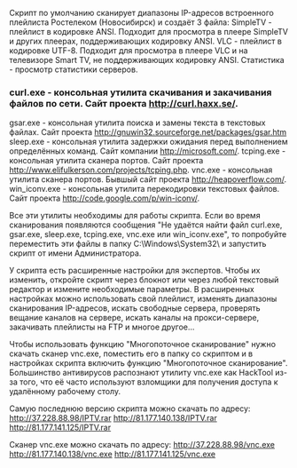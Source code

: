 Скрипт по умолчанию сканирует диапазоны IP-адресов встроенного плейлиста Ростелеком (Новосибирск) и создаёт 3 файла:
SimpleTV - плейлист в кодировке ANSI. Подходит для просмотра в плеере SimpleTV и других плеерах, поддерживающих кодировку ANSI.
VLC - плейлист в кодировке UTF-8. Подходит для просмотра в плеере VLC и на телевизоре Smart TV, не поддерживающих кодировку ANSI.
Статистика - просмотр статистики серверов.



### curl.exe - консольная утилита скачивания и закачивания файлов по сети. Сайт проекта http://curl.haxx.se/.
gsar.exe - консольная утилита поиска и замены текста в текстовых файлах. Сайт проекта http://gnuwin32.sourceforge.net/packages/gsar.htm
sleep.exe - консольная утилита задержки ожидания перед выполнением определённых команд. Сайт компании http://microsoft.com/.
tcping.exe - консольная утилита сканера портов. Сайт проекта http://www.elifulkerson.com/projects/tcping.php.
vnc.exe - консольная утилита сканера портов. Бывшый сайт проекта http://heapoverflow.com/.
win_iconv.exe - консольная утилита перекодировки текстовых файлов. Сайт проекта http://code.google.com/p/win-iconv/.

Все эти утилиты необходимы для работы скрипта.
Если во время сканирования появляются сообщения "Не удаётся найти файл curl.exe, gsar.exe, sleep.exe, tcping.exe, vnc.exe или win_iconv.exe", то попробуйте переместить эти файлы в папку C:\Windows\System32\ и запустить скрипт от имени Администратора.



У скрипта есть расширенные настройки для экспертов. Чтобы их изменить, откройте скрипт через блокнот или через любой текстовый редактор и измените необходимые параметры.
В расширенных настройках можно использовать свой плейлист, изменять диапазоны сканирования IP-адресов, искать свободные сервера, проверять вещание каналов на сервере, искать каналы на прокси-сервере, закачивать плейлисты на FTP и многое другое...



Чтобы использовать функцию "Многопоточное сканирование" нужно скачать сканер vnc.exe, поместить его в папку со скриптом и в настройках скрипта включить функцию "Многопоточное сканирование".
Большинство антивирусов распознают утилиту vnc.exe как HackTool из-за того, что её часто используют взломщики для получения доступа к удалённому рабочему столу.



Самую последнюю версию скрипта можно скачать по адресу:
http://37.228.88.98/IPTV.rar
http://81.177.140.138/IPTV.rar
http://81.177.141.125/IPTV.rar

Сканер vnc.exe можно скачать по адресу:
http://37.228.88.98/vnc.exe
http://81.177.140.138/vnc.exe
http://81.177.141.125/vnc.exe
